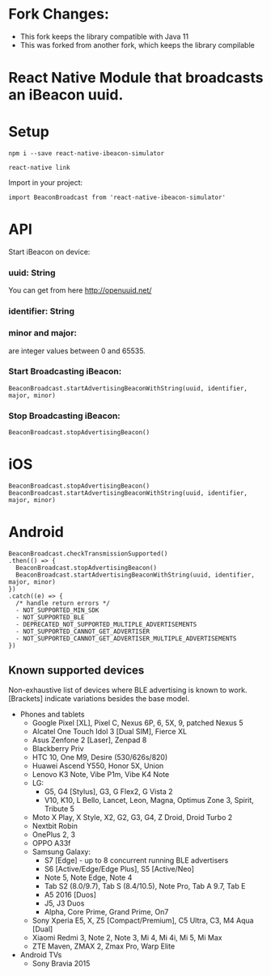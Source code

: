 # Fork Changes:
- This fork keeps the library compatible with Java 11
- This was forked from another fork, which keeps the library compilable

# React Native Module that broadcasts an iBeacon uuid.

# Setup

`npm i --save react-native-ibeacon-simulator`

`react-native link`

Import in your project:

`import BeaconBroadcast from 'react-native-ibeacon-simulator'`

# API

Start iBeacon on device:

### uuid: String

 You can get from here http://openuuid.net/

### identifier: String

### minor and major:

are integer values between 0 and 65535.

### Start Broadcasting iBeacon:

`BeaconBroadcast.startAdvertisingBeaconWithString(uuid, identifier, major, minor)`

### Stop Broadcasting iBeacon:

`BeaconBroadcast.stopAdvertisingBeacon()`

# iOS

```
BeaconBroadcast.stopAdvertisingBeacon()
BeaconBroadcast.startAdvertisingBeaconWithString(uuid, identifier, major, minor)
```

# Android

```
BeaconBroadcast.checkTransmissionSupported()
.then(() => {
  BeaconBroadcast.stopAdvertisingBeacon()
  BeaconBroadcast.startAdvertisingBeaconWithString(uuid, identifier, major, minor)
})
.catch((e) => {
  /* handle return errors */
  - NOT_SUPPORTED_MIN_SDK
  - NOT_SUPPORTED_BLE
  - DEPRECATED_NOT_SUPPORTED_MULTIPLE_ADVERTISEMENTS
  - NOT_SUPPORTED_CANNOT_GET_ADVERTISER
  - NOT_SUPPORTED_CANNOT_GET_ADVERTISER_MULTIPLE_ADVERTISEMENTS
})
```

## Known supported devices

Non-exhaustive list of devices where BLE advertising is known to work.
[Brackets] indicate variations besides the base model.

- Phones and tablets
   - Google Pixel [XL], Pixel C, Nexus 6P, 6, 5X, 9, patched Nexus 5
   - Alcatel One Touch Idol 3 [Dual SIM], Fierce XL
   - Asus Zenfone 2 [Laser], Zenpad 8
   - Blackberry Priv
   - HTC 10, One M9, Desire (530/626s/820)
   - Huawei Ascend Y550, Honor 5X, Union
   - Lenovo K3 Note, Vibe P1m, Vibe K4 Note
   - LG:
      * G5, G4 [Stylus], G3, G Flex2, G Vista 2
	  * V10, K10, L Bello, Lancet, Leon, Magna, Optimus Zone 3, Spirit, Tribute 5
   - Moto X Play, X Style, X2, G2, G3, G4, Z Droid, Droid Turbo 2
   - Nextbit Robin
   - OnePlus 2, 3
   - OPPO A33f
   - Samsung Galaxy:
      * S7 [Edge] - up to 8 concurrent running BLE advertisers
      * S6 [Active/Edge/Edge Plus], S5 [Active/Neo]
      * Note 5, Note Edge, Note 4
      * Tab S2 (8.0/9.7), Tab S (8.4/10.5), Note Pro, Tab A 9.7, Tab E
      * A5 2016 [Duos]
      * J5, J3 Duos
      * Alpha, Core Prime, Grand Prime, On7
   - Sony Xperia E5, X, Z5 [Compact/Premium], C5 Ultra, C3, M4 Aqua [Dual]
   - Xiaomi Redmi 3, Note 2, Note 3, Mi 4, Mi 4i, Mi 5, Mi Max
   - ZTE Maven, ZMAX 2, Zmax Pro, Warp Elite
- Android TVs
   - Sony Bravia 2015
